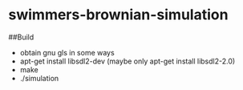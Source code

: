 # swimmers-brownian-simulation

##Build

- obtain gnu gls in some ways
- apt-get install libsdl2-dev (maybe only apt-get install libsdl2-2.0)
- make
- ./simulation